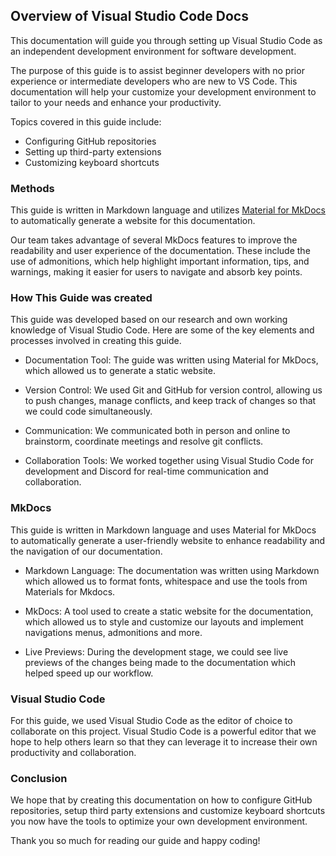 ## Overview of Visual Studio Code Docs

This documentation will guide you through setting up Visual Studio Code as an independent development environment for software development.

The purpose of this guide is to assist beginner developers with no prior experience or intermediate developers who are new to VS Code. This documentation will help your customize your development environment to tailor to your needs and enhance your productivity.

Topics covered in this guide include:
- Configuring GitHub repositories
- Setting up third-party extensions
- Customizing keyboard shortcuts

### Methods
This guide is written in Markdown language and utilizes [Material for MkDocs](https://squidfunk.github.io/mkdocs-material/) to automatically generate a website for this documentation.

Our team takes advantage of several MkDocs features to improve the readability and user experience of the documentation. These include the use of admonitions, which help highlight important information, tips, and warnings, making it easier for users to navigate and absorb key points.

### How This Guide was created 
This guide was developed based on our research and own working knowledge of Visual Studio Code. Here are some of the key elements and processes involved in creating this guide.  

- Documentation Tool: The guide was written using Material for MkDocs, which allowed us to generate a static website. 

- Version Control: We used Git and GitHub for version control, allowing us to push changes, manage conflicts, and keep track of changes so that we could code simultaneously. 

- Communication: We communicated both in person and online to brainstorm, coordinate meetings and resolve git conflicts.

- Collaboration Tools: We worked together using Visual Studio Code for development and Discord for real-time communication and collaboration.

### MkDocs
This guide is written in Markdown language and uses Material for MkDocs to automatically generate a user-friendly website to enhance readability and the navigation of our documentation. 

- Markdown Language: The documentation was written using Markdown which allowed us to format fonts, whitespace and use the tools from Materials for Mkdocs. 

- MkDocs: A tool used to create a static website for the documentation, which allowed us to style and customize our layouts and implement navigations menus, admonitions and more. 

- Live Previews: During the development stage, we could see live previews of the changes being made to the documentation which helped speed up our workflow. 

### Visual Studio Code
For this guide, we used Visual Studio Code as the editor of choice to collaborate on this project. Visual Studio Code is a powerful editor that we hope to help others learn so that they can leverage it to increase their own productivity and collaboration. 


### Conclusion 
We hope that by creating this documentation on how to configure GitHub repositories, setup third party extensions and customize keyboard shortcuts you now have the tools to optimize your own development environment. 

Thank you so much for reading our guide and happy coding!


